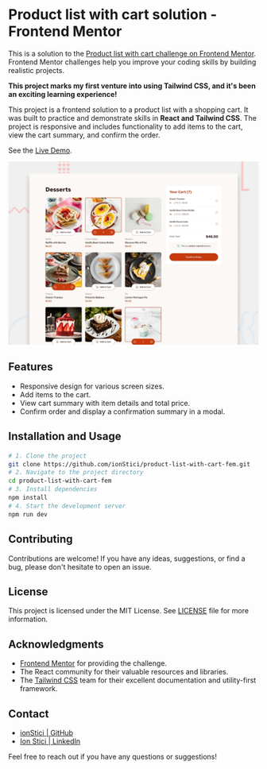 # Product list with cart solution - Frontend Mentor

This is a solution to the [Product list with cart challenge on Frontend Mentor](https://www.frontendmentor.io/challenges/product-list-with-cart-5MmqLVAp_d). Frontend Mentor challenges help you improve your coding skills by building realistic projects.

**This project marks my first venture into using Tailwind CSS, and it's been an exciting learning experience!**

This project is a frontend solution to a product list with a shopping cart. It was built to practice and demonstrate skills in **React and Tailwind CSS**. The project is responsive and includes functionality to add items to the cart, view the cart summary, and confirm the order.

See the [Live Demo](https://ionstici.github.io/product-list-with-cart-fem).

![](./public/images/preview.jpg)

## Features

- Responsive design for various screen sizes.
- Add items to the cart.
- View cart summary with item details and total price.
- Confirm order and display a confirmation summary in a modal.

## Installation and Usage

```bash
# 1. Clone the project
git clone https://github.com/ionStici/product-list-with-cart-fem.git
# 2. Navigate to the project directory
cd product-list-with-cart-fem
# 3. Install dependencies
npm install
# 4. Start the development server
npm run dev
```

## Contributing

Contributions are welcome! If you have any ideas, suggestions, or find a bug, please don't hesitate to open an issue.

## License

This project is licensed under the MIT License. See [LICENSE](./LICENSE) file for more information.

## Acknowledgments

- [Frontend Mentor](https://www.frontendmentor.io/) for providing the challenge.
- The React community for their valuable resources and libraries.
- The [Tailwind CSS](https://tailwindcss.com/) team for their excellent documentation and utility-first framework.

## Contact

- [ionStici | GitHub](https://github.com/ionStici)
- [Ion Stici | LinkedIn](https://www.linkedin.com/in/ionstici/)

Feel free to reach out if you have any questions or suggestions!
